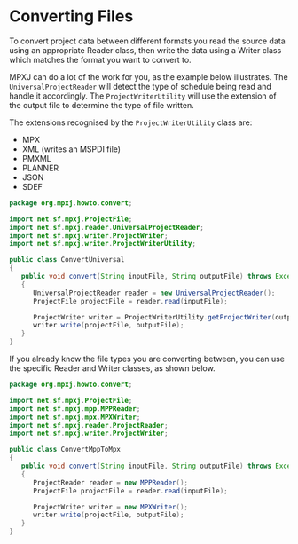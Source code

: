 # Converting Files

To convert project data between different formats you read the source 
data using an appropriate Reader class, then write the data using a Writer
class which matches the format you want to convert to.

MPXJ can do a lot of the work for you, as the example below illustrates. The
`UniversalProjectReader` will detect the type of schedule being read and handle
it accordingly. The `ProjectWriterUtility` will use the extension of the output
file to determine the type of file written.

The extensions recognised by the `ProjectWriterUtility` class are:

* MPX
* XML (writes an MSPDI file)
* PMXML
* PLANNER
* JSON
* SDEF

```java
package org.mpxj.howto.convert;

import net.sf.mpxj.ProjectFile;
import net.sf.mpxj.reader.UniversalProjectReader;
import net.sf.mpxj.writer.ProjectWriter;
import net.sf.mpxj.writer.ProjectWriterUtility;

public class ConvertUniversal
{
   public void convert(String inputFile, String outputFile) throws Exception
   {
      UniversalProjectReader reader = new UniversalProjectReader();
      ProjectFile projectFile = reader.read(inputFile);

      ProjectWriter writer = ProjectWriterUtility.getProjectWriter(outputFile);
      writer.write(projectFile, outputFile);
   }
}
```

If you already know the file types you are converting between,
you can use the specific Reader and Writer classes, as shown below.

```java
package org.mpxj.howto.convert;

import net.sf.mpxj.ProjectFile;
import net.sf.mpxj.mpp.MPPReader;
import net.sf.mpxj.mpx.MPXWriter;
import net.sf.mpxj.reader.ProjectReader;
import net.sf.mpxj.writer.ProjectWriter;

public class ConvertMppToMpx
{
   public void convert(String inputFile, String outputFile) throws Exception
   {
      ProjectReader reader = new MPPReader();
      ProjectFile projectFile = reader.read(inputFile);

      ProjectWriter writer = new MPXWriter();
      writer.write(projectFile, outputFile);
   }
}
```




